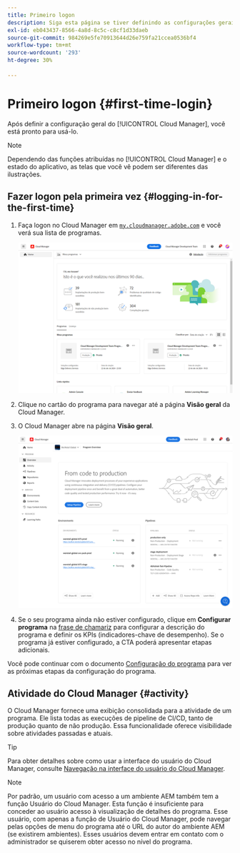 ```yaml
---
title: Primeiro logon
description: Siga esta página se tiver definindo as configurações gerais e estiver pronto para usar o Cloud Manager pela primeira vez.
exl-id: eb043437-8566-4a8d-8c5c-c8cf1d33daeb
source-git-commit: 984269e5fe70913644d26e759fa21ccea0536bf4
workflow-type: tm+mt
source-wordcount: '293'
ht-degree: 30%

---
```



# Primeiro logon {#first-time-login}

Após definir a configuração geral do [!UICONTROL Cloud Manager], você está pronto para usá-lo.

>[!NOTE]
>
>Dependendo das funções atribuídas no [!UICONTROL Cloud Manager] e o estado do aplicativo, as telas que você vê podem ser diferentes das ilustrações.

## Fazer logon pela primeira vez {#logging-in-for-the-first-time}

1. Faça logon no Cloud Manager em [`my.cloudmanager.adobe.com`](https://my.cloudmanager.adobe.com/) e você verá sua lista de programas.

   ![Console do Cloud Manager](/help/assets/cloud-manager-console.png)

1. Clique no cartão do programa para navegar até a página **Visão geral** da Cloud Manager.

1. O Cloud Manager abre na página **Visão geral**.

   ![Página de visão geral do Cloud Manager](/help/assets/program-overview-page.png)

1. Se o seu programa ainda não estiver configurado, clique em **Configurar programa** na [frase de chamariz](/help/getting-started/navigation.md#cta) para configurar a descrição do programa e definir os KPIs (indicadores-chave de desempenho). Se o programa já estiver configurado, a CTA poderá apresentar etapas adicionais.

Você pode continuar com o documento [Configuração do programa](/help/getting-started/program-setup.md) para ver as próximas etapas da configuração do programa.

## Atividade do Cloud Manager {#activity}

O Cloud Manager fornece uma exibição consolidada para a atividade de um programa. Ele lista todas as execuções de pipeline de CI/CD, tanto de produção quanto de não produção. Essa funcionalidade oferece visibilidade sobre atividades passadas e atuais.

>[!TIP]
>
>Para obter detalhes sobre como usar a interface do usuário do Cloud Manager, consulte [Navegação na interface do usuário do Cloud Manager](/help/getting-started/navigation.md).

>[!NOTE]
>
>Por padrão, um usuário com acesso a um ambiente AEM também tem a função Usuário do Cloud Manager. Esta função é insuficiente para conceder ao usuário acesso à visualização de detalhes do programa. Esse usuário, com apenas a função de Usuário do Cloud Manager, pode navegar pelas opções de menu do programa até o URL do autor do ambiente AEM (se existirem ambientes). Esses usuários devem entrar em contato com o administrador se quiserem obter acesso no nível do programa.
